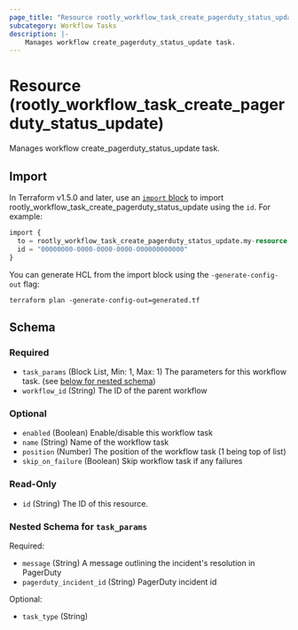 ```yaml
---
page_title: "Resource rootly_workflow_task_create_pagerduty_status_update - terraform-provider-rootly"
subcategory: Workflow Tasks
description: |-
    Manages workflow create_pagerduty_status_update task.
---
```


# Resource (rootly_workflow_task_create_pagerduty_status_update)

Manages workflow create_pagerduty_status_update task.



## Import

In Terraform v1.5.0 and later, use an [`import` block](https://developer.hashicorp.com/terraform/language/import) to import rootly_workflow_task_create_pagerduty_status_update using the `id`. For example:

```terraform
import {
  to = rootly_workflow_task_create_pagerduty_status_update.my-resource
  id = "00000000-0000-0000-0000-000000000000"
}
```

You can generate HCL from the import block using the `-generate-config-out` flag:

```console
terraform plan -generate-config-out=generated.tf
```

<!-- schema generated by tfplugindocs -->
## Schema

### Required

- `task_params` (Block List, Min: 1, Max: 1) The parameters for this workflow task. (see [below for nested schema](#nestedblock--task_params))
- `workflow_id` (String) The ID of the parent workflow

### Optional

- `enabled` (Boolean) Enable/disable this workflow task
- `name` (String) Name of the workflow task
- `position` (Number) The position of the workflow task (1 being top of list)
- `skip_on_failure` (Boolean) Skip workflow task if any failures

### Read-Only

- `id` (String) The ID of this resource.

<a id="nestedblock--task_params"></a>
### Nested Schema for `task_params`

Required:

- `message` (String) A message outlining the incident's resolution in PagerDuty
- `pagerduty_incident_id` (String) PagerDuty incident id

Optional:

- `task_type` (String)
